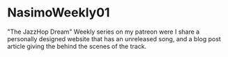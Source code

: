 # NasimoWeekly01
"The JazzHop Dream" Weekly series on my patreon were I share a personally designed website that has an unreleased song, and a blog post article giving the behind the scenes of the track.
